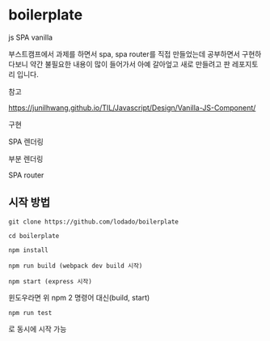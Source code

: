 # boilerplate
js SPA vanilla

부스트캠프에서 과제를 하면서 spa, spa router를 직접 만들었는데 공부하면서 구현하다보니 약간 불필요한 내용이 많이 들어가서 아예 갈아엎고 새로 만들려고 판 레포지토리 입니다.

참고

https://junilhwang.github.io/TIL/Javascript/Design/Vanilla-JS-Component/

구현

SPA 렌더링

부분 렌더링

SPA router


## 시작 방법

```
git clone https://github.com/lodado/boilerplate

cd boilerplate

npm install

npm run build (webpack dev build 시작)

npm start (express 시작)

```

윈도우라면 위 npm 2 명령어 대신(build, start)

```
npm run test
```
로 동시에 시작 가능
